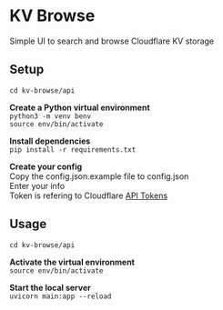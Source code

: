 # KV Browse
Simple UI to search and browse Cloudflare KV storage

## Setup
`cd kv-browse/api`  

**Create a Python virtual environment**  
`python3 -m venv benv`  
`source env/bin/activate`  

**Install dependencies**  
`pip install -r requirements.txt`

**Create your config**  
Copy the config.json.example file to config.json  
Enter your info  
Token is refering to Cloudflare [API Tokens](https://developers.cloudflare.com/fundamentals/api/get-started/create-token/)

## Usage
`cd kv-browse/api`  

**Activate the virtual environment**  
`source env/bin/activate`  

**Start the local server**  
`uvicorn main:app --reload`
